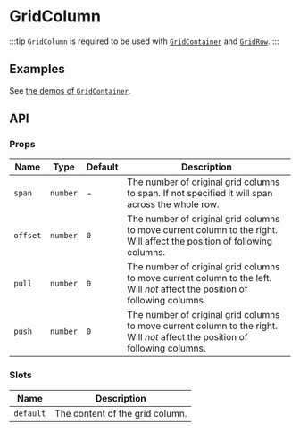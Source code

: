 # GridColumn

:::tip
`GridColumn` is required to be used with [`GridContainer`](./grid-container) and [`GridRow`](./grid-row).
:::

## Examples

See [the demos of `GridContainer`](./grid-container#examples).

## API

### Props

| Name | Type | Default | Description |
| -- | -- | -- | -- |
| ``span`` | `number` | - | The number of original grid columns to span. If not specified it will span across the whole row. |
| ``offset`` | `number` | `0` | The number of original grid columns to move current column to the right. Will affect the position of following columns. |
| ``pull`` | `number` | `0` | The number of original grid columns to move current column to the left. Will *not* affect the position of following columns. |
| ``push`` | `number` | `0` | The number of original grid columns to move current column to the right. Will *not* affect the position of following columns. |

### Slots

| Name | Description |
| -- | -- |
| ``default`` | The content of the grid column. |
